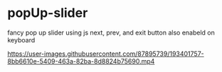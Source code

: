 # popUp-slider
fancy pop up slider using js
next, prev, and exit button also enabeld on keyboard



https://user-images.githubusercontent.com/87895739/193401757-8bb6610e-5409-463a-82ba-8d8824b75690.mp4

